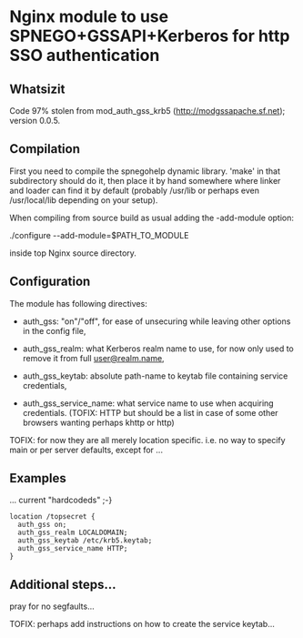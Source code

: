 Nginx module to use SPNEGO+GSSAPI+Kerberos for http SSO authentication
======================================================================

Whatsizit
---------

Code 97% stolen from mod_auth_gss_krb5 (http://modgssapache.sf.net);
version 0.0.5.

Compilation
-----------

First you need to compile the spnegohelp dynamic library. 'make' in that
subdirectory should do it, then place it by hand somewhere where linker
and loader can find it by default (probably /usr/lib or perhaps even
/usr/local/lib depending on your setup).

When compiling from source build as usual adding the -add-module option:

  ./configure --add-module=$PATH_TO_MODULE

inside top Nginx source directory.

Configuration
-------------

The module has following directives:

- auth_gss: "on"/"off", for ease of unsecuring while leaving other
  options in the config file,

- auth_gss_realm: what Kerberos realm name to use, for now only used to
  remove it from full user@realm.name,

- auth_gss_keytab: absolute path-name to keytab file containing service
  credentials,

- auth_gss_service_name: what service name to use when acquiring
  credentials. (TOFIX: HTTP but should be a list in case of some other
  browsers wanting perhaps khttp or http)

TOFIX: for now they are all merely location specific. i.e. no way to
specify main or per server defaults, except for ...

Examples
--------

... current "hardcodeds" ;-}

    location /topsecret {
      auth_gss on;
      auth_gss_realm LOCALDOMAIN;
      auth_gss_keytab /etc/krb5.keytab;
      auth_gss_service_name HTTP;
    }

Additional steps...
-------------------

pray for no segfaults...

TOFIX: perhaps add instructions on how to create the service keytab...
